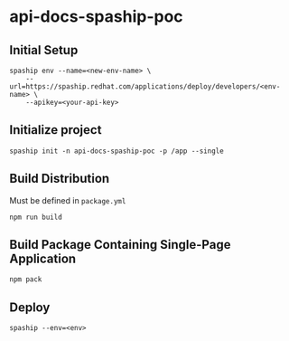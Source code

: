 # api-docs-spaship-poc

## Initial Setup
```
spaship env --name=<new-env-name> \
    --url=https://spaship.redhat.com/applications/deploy/developers/<env-name> \
    --apikey=<your-api-key>
```
## Initialize project
```
spaship init -n api-docs-spaship-poc -p /app --single
```

## Build Distribution
Must be defined in `package.yml`
```
npm run build
```

## Build Package Containing Single-Page Application
```
npm pack
```

## Deploy
```
spaship --env=<env>
```